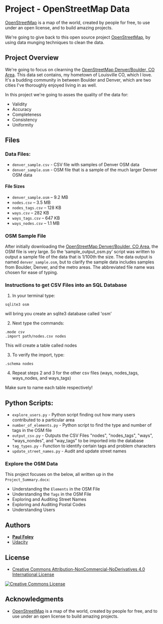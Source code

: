 # Project - OpenStreetMap Data

[OpenStreetMap](https://www.openstreetmap.org) is a map of the world, created by people for free, to use under an open license, and to build amazing projects.

We're going to give back to this open source project [OpenStreetMap](https://www.openstreetmap.org/), by using data munging techniques to clean the data.


## Project Overview

We're going to focus on clearning the [OpenStreetMap Denver/Boulder, CO Area](https://mapzen.com/data/metro-extracts/metro/denver-boulder_colorado/). This data set contains, my hometown of Louisville CO, which I love. It's a budding community in between Boulder and Denver, which are two cities I've thoroughly enjoyed living in as well. 

In this project we're going to asses the quality of the data for:

* Validity
* Accuracy
* Completeness
* Consistency
* Uniformity


## Files

### Data Files:

* `denver_sample.csv` - CSV file with samples of Denver OSM data
* `denver_sample.osm` - OSM file that is a sample of the much larger Denver OSM data

#### File Sizes

* `denver_sample.osm` – 9.2 MB
* `nodes.csv` – 3.5 MB
* `nodes_tags.csv` – 128 KB
* `ways.csv` – 282 KB
* `ways_tags.csv` – 647 KB
* `ways_nodes.csv` – 1.1 MB

### OSM Sample File

After initially downloading the [OpenStreetMap Denver/Boulder, CO Area](https://mapzen.com/data/metro-extracts/metro/denver-boulder_colorado/), the OSM file is very large. So the ‘sample_output_osm.py’ script was written to output a sample file of the data that is 1/100th the size. The data output is named `denver_sample.osm`, but to clarify the sample data includes samples from Boulder, Denver, and the metro areas. The abbreviated file name was chosen for ease of typing.

### Instructions to get CSV Files into an SQL Database

1) In your terminal type:

`sqlite3 osm`

will bring you create an sqlite3 database called 'osm'

2) Next type the commands:

```
.mode csv
.import path/nodes.csv nodes
```

This will create a table called nodes

3) To verify the import, type:

`.schema nodes`

4) Repeat steps 2 and 3 for the other csv files (ways, nodes_tags, ways_nodes, and ways_tags)

Make sure to name each table respectively!


## Python Scripts:

* `explore_users.py` - Python script finding out how many users contributed to a particular area
* `number_of_elements.py` - Python script to find the type and number of tags in the OSM file
* `output_csv.py` - Outputs the CSV Files "nodes", "nodes_tags", "ways", "ways_nondes", and "way_tags" to be imported into the database
* `tag_types.py` - Function to identify certain tags and problem characters
* `update_street_names.py` - Audit and update street names

### Explore the OSM Data

This project focuses on the below, all written up in the `Project_Summary.docx`:

* Understanding the `Elements` in the OSM File
* Understanding the `Tags` in the OSM File
* Exploring and Auditing Street Names
* Exploring and Auditing Postal Codes
* Understanding Users


## Authors

* **[Paul Foley](https://github.com/paulfoley)**
* [Udacity](https://www.udacity.com/)


## License

* <a rel="license" href="https://creativecommons.org/licenses/by-nc-nd/4.0/"> Creative Commons Attribution-NonCommercial-NoDerivatives 4.0 International License</a>

<a rel="license" href="https://creativecommons.org/licenses/by-nc-nd/4.0/">
	<img alt="Creative Commons License" style="border-width:0" src="https://i.creativecommons.org/l/by-nc-nd/4.0/88x31.png" />
</a>


## Acknowledgments

* [OpenStreetMap](https://www.openstreetmap.org) is a map of the world, created by people for free, and to use under an open license to build amazing projects.
